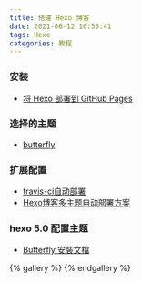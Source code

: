 ```yaml
---
title: 搭建 Hexo 博客
date: 2021-06-12 10:55:41
tags: Hexo
categories: 教程 
---
```


### 安装

* [将 Hexo 部署到 GitHub Pages](https://hexo.io/zh-cn/docs/github-pages)

### 选择的主题
* [butterfly](https://github.com/jerryc127/hexo-theme-butterfly.git)

### 扩展配置
* [travis-ci自动部署](https://lanlan2017.github.io/blog/13f63c39/)
* [Hexo博客多主题自动部署方案](https://www.jianshu.com/p/f8ffcd755e7a)

### hexo 5.0 配置主题
* [Butterfly 安裝文檔](https://butterfly.js.org/posts/dc584b87/#Page-Front-matter)


{% gallery %}
{% endgallery %}
